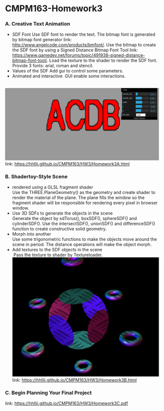 # CMPM163-Homework3

### A. Creative Text Animation
* SDF Font 
  Use SDF font to render the text. The bitmap font is generated by bitmap font generator link: http://www.angelcode.com/products/bmfont/. Use the bitmap to create the SDF font by using a Signed Distance Bitmap Font Tool link: https://www.gamedev.net/forums/topic/491938-signed-distance-bitmap-font-tool/. Load the texture to the shader to render the SDF font. Provide 3 fonts: arial, roman and stencil.
* Values of the SDF
  Add gui to control some parameters.
* Animated and interactive
  GUI enable some interactions.
  
  ![SDF Font](https://github.com/hhllii/CMPM163/blob/master/HW3/screenshot/Apic1.png)<br>
 link: https://hhllii.github.io/CMPM163/HW3/Homework3A.html <br>

### B. Shadertoy-Style Scene
* rendered using a GLSL fragment shader <br>
  Use the THREE.PlaneGeometry() as the geometry and create shader to render the material of the plane. The plane fills the window so the fragment shader will be responsible for rendering every pixel in browser window.<br>
* Use 3D SDFs to generate the objects in the scene <br>
  Generate the object by sdTorus(), boxSDF(), sphereSDF() and cylinderSDF(). Use the intersectSDF(), unionSDF() and differenceSDF() function to create constructive solid geometry.<br>
* Morph into another<br>
  Use some trigonometric functions to make the objects move around the scene in period. The distance operations will make the object morph.
* Add textures to the SDF objects in the scene<br>
  Pass the texture to shader by Textureloader.<br>
![SDFs](https://github.com/hhllii/CMPM163/blob/master/HW3/screenshot/Bpic1.png)<br>
 link: https://hhllii.github.io/CMPM163/HW3/Homework3B.html <br>
### C. Begin Planning Your Final Project
link: https://hhllii.github.io/CMPM163/HW3/Homework3C.pdf <br>

